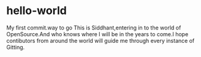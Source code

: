 # hello-world
My first commit.way to go
This is Siddhant,entering in to the world of OpenSource.And who knows where I will be in the years to come.I hope contibutors from around the world will guide me through every instance of Gitting.
